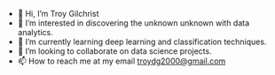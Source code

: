 - 👋 Hi, I’m Troy Gilchrist
- 👀 I’m interested in discovering the unknown unknown with data analytics.
- 🌱 I’m currently learning deep learning and classification techniques. 
- 💞️ I’m looking to collaborate on data science projects.
- 📫 How to reach me at my email troydg2000@gmail.com

<!---
troydg2000/troydg2000 is a ✨ special ✨ repository because its `README.md` (this file) appears on your GitHub profile.
You can click the Preview link to take a look at your changes.
--->
